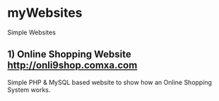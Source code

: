 # myWebsites
Simple Websites <br>
## 1)	Online Shopping Website &emsp; <a href>http://onli9shop.comxa.com</a> <br>
Simple PHP & MySQL based website to show how an Online Shopping System works.
